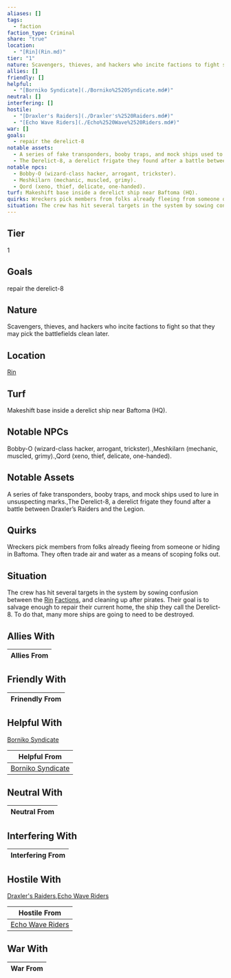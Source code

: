 ```yaml
---
aliases: []
tags:
  - faction
faction_type: Criminal
share: "true"
location:
  - "[Rin](Rin.md)"
tier: "1"
nature: Scavengers, thieves, and hackers who incite factions to fight so that they may pick the battlefields clean later.
allies: []
friendly: []
helpful:
  - "[Borniko Syndicate](./Borniko%2520Syndicate.md#)"
neutral: []
interfering: []
hostile:
  - "[Draxler's Raiders](./Draxler's%2520Raiders.md#)"
  - "[Echo Wave Riders](./Echo%2520Wave%2520Riders.md#)"
war: []
goals:
  - repair the derelict-8
notable assets:
  - A series of fake transponders, booby traps, and mock ships used to lure in unsuspecting marks.
  - The Derelict-8, a derelict frigate they found after a battle between Draxler’s Raiders and the Legion.
notable npcs:
  - Bobby-O (wizard-class hacker, arrogant, trickster).
  - Meshkilarn (mechanic, muscled, grimy).
  - Qord (xeno, thief, delicate, one-handed).
turf: Makeshift base inside a derelict ship near Baftoma (HQ).
quirks: Wreckers pick members from folks already fleeing from someone or hiding in Baftoma. They often trade air and water as a means of scoping folks out.
situation: The crew has hit several targets in the system by sowing confusion between the [Rin](Rin.md) [Factions](Factions/Factions.md), and cleaning up after pirates. Their goal is to salvage enough to repair their current home, the ship they call the Derelict-8. To do that, many more ships are going to need to be destroyed.
---
```

## Tier

1

## Goals

repair the derelict-8

## Nature

Scavengers, thieves, and hackers who incite factions to fight so that they may pick the battlefields clean later.

## Location

[Rin](../Procyon/Rin/index.md)

## Turf

Makeshift base inside a derelict ship near Baftoma (HQ).

## Notable NPCs

Bobby-O (wizard-class hacker, arrogant, trickster).,Meshkilarn (mechanic, muscled, grimy).,Qord (xeno, thief, delicate, one-handed).

## Notable Assets

A series of fake transponders, booby traps, and mock ships used to lure in unsuspecting marks.,The Derelict-8, a derelict frigate they found after a battle between Draxler’s Raiders and the Legion.

## Quirks

Wreckers pick members from folks already fleeing from someone or hiding in Baftoma. They often trade air and water as a means of scoping folks out.

## Situation

The crew has hit several targets in the system by sowing confusion between the [Rin](Rin.md) [Factions](Factions/Factions.md), and cleaning up after pirates. Their goal is to salvage enough to repair their current home, the ship they call the Derelict-8. To do that, many more ships are going to need to be destroyed.

## Allies With



| Allies From |
| ----------- |


## Friendly With



| Frinendly From |
| -------------- |


## Helpful With

[Borniko Syndicate](./Borniko%2520Syndicate.md.md#)

| Helpful From                                         |
| ---------------------------------------------------- |
| [Borniko Syndicate](./Borniko%2520Syndicate.md.md#) |


## Neutral With




| Neutral From |
| ------------ |



## Interfering With




| Interfering From |
| ---------------- |



## Hostile With

[Draxler's Raiders](./Draxler's%2520Raiders.md.md#),[Echo Wave Riders](./Echo%2520Wave%2520Riders.md.md#)


| Hostile From                                       |
| -------------------------------------------------- |
| [Echo Wave Riders](./Echo%2520Wave%2520Riders.md.md#) |



## War With



| War From |
| -------- |

